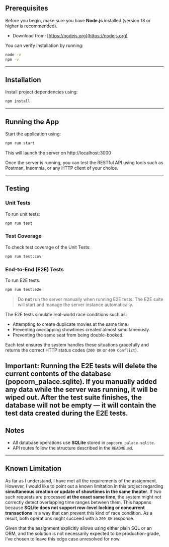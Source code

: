 ## Prerequisites

Before you begin, make sure you have **Node.js** installed (version 18 or higher is recommended).

- Download from: [https://nodejs.org](https://nodejs.org)

You can verify installation by running:

```bash
node -v
npm -v
```
---
## Installation

Install project dependencies using:

```bash
npm install
```
---

## Running the App

Start the application using:

```bash
npm run start
```

This will launch the server on http://localhost:3000

Once the server is running, you can test the RESTful API using tools such as Postman, Insomnia, or any HTTP client of your choice.

---

## Testing

### Unit Tests

To run unit tests:

```bash
npm run test
```

### Test Coverage

To check test coverage of the Unit Tests:

```bash
npm run test:cov
```

### End-to-End (E2E) Tests

To run E2E tests:

```bash
npm run test:e2e
```
> Do **not** run the server manually when running E2E tests. The E2E suite will start and manage the server instance automatically.

The E2E tests simulate real-world race conditions such as:
- Attempting to create duplicate movies at the same time.
- Preventing overlapping showtimes created almost simultaneously.
- Preventing the same seat from being double-booked.

Each test ensures the system handles these situations gracefully and returns the correct HTTP status codes (`200 OK` or `409 Conflict`).

Important: Running the E2E tests will delete the current contents of the database (popcorn_palace.sqlite).
If you manually added any data while the server was running, it will be wiped out.
After the test suite finishes, the database will not be empty — it will contain the test data created during the E2E tests.
---

## Notes

- All database operations use **SQLite** stored in `popcorn_palace.sqlite`.
- API routes follow the structure described in the `README.md`.

---

## Known Limitation

As far as I understand, I have met all the requirements of the assignment. However, I would like to point out a known limitation in this project regarding **simultaneous creation or update of showtimes in the same theater**. If two such requests are processed **at the exact same time**, the system might not correctly detect overlapping time ranges between them. This happens because **SQLite does not support row-level locking or concurrent transactions** in a way that can prevent this kind of race condition. As a result, both operations might succeed with a `200 OK` response.

Given that the assignment explicitly allows using either plain SQL or an ORM, and the solution is not necessarily expected to be production-grade, I’ve chosen to leave this edge case unresolved for now.

